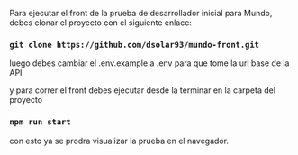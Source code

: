 Para ejecutar el front de la prueba de desarrollador inicial para Mundo, debes clonar el proyecto con el siguiente enlace:

### `git clone https://github.com/dsolar93/mundo-front.git`

luego debes cambiar el .env.example a .env para que tome la url base de la API

y para correr el front debes ejecutar desde la terminar en la carpeta del proyecto

### `npm run start`

con esto ya se prodra visualizar la prueba en el navegador.
